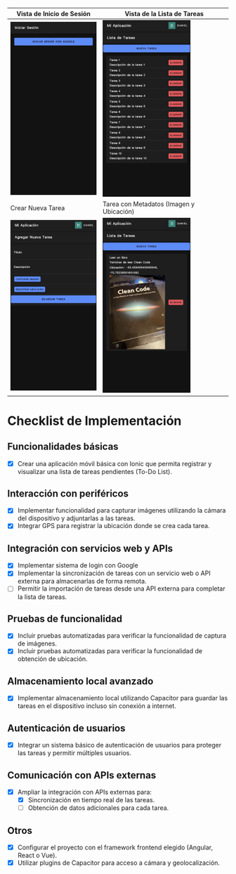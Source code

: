 | Vista de Inicio de Sesión                                | Vista de la Lista de Tareas                                       |
|----------------------------------------------------------|-------------------------------------------------------------------|
| <img src="./images/1-login.jpg" alt="Login" width="200"> | <img src="./images/2-list.jpg" alt="Lista de Tareas" width="200"> |
| Crear Nueva Tarea                                        | Tarea con Metadatos (Imagen y Ubicación)                          |
| <img src="./images/3-new-task.jpg" alt="Nueva Tarea" width="200"> | <img src="./images/4-task-with-metadata.jpg" alt="Tarea con Metadatos" width="200"> |

# Checklist de Implementación

## Funcionalidades básicas
- [x] Crear una aplicación móvil básica con Ionic que permita registrar y visualizar una lista de tareas pendientes (To-Do List).

## Interacción con periféricos
- [x] Implementar funcionalidad para capturar imágenes utilizando la cámara del dispositivo y adjuntarlas a las tareas.
- [x] Integrar GPS para registrar la ubicación donde se crea cada tarea.

## Integración con servicios web y APIs
- [x] Implementar sistema de login con Google
- [x] Implementar la sincronización de tareas con un servicio web o API externa para almacenarlas de forma remota.
- [ ] Permitir la importación de tareas desde una API externa para completar la lista de tareas.

## Pruebas de funcionalidad
- [x] Incluir pruebas automatizadas para verificar la funcionalidad de captura de imágenes.
- [x] Incluir pruebas automatizadas para verificar la funcionalidad de obtención de ubicación.

## Almacenamiento local avanzado
- [x] Implementar almacenamiento local utilizando Capacitor para guardar las tareas en el dispositivo incluso sin conexión a internet.

## Autenticación de usuarios
- [x] Integrar un sistema básico de autenticación de usuarios para proteger las tareas y permitir múltiples usuarios.

## Comunicación con APIs externas
- [x] Ampliar la integración con APIs externas para:
  - [x] Sincronización en tiempo real de las tareas.
  - [ ] Obtención de datos adicionales para cada tarea.

## Otros
- [x] Configurar el proyecto con el framework frontend elegido (Angular, React o Vue).
- [x] Utilizar plugins de Capacitor para acceso a cámara y geolocalización.
